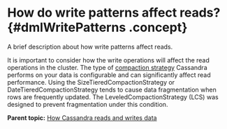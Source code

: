 # How do write patterns affect reads? {#dmlWritePatterns .concept}

A brief description about how write patterns affect reads.

It is important to consider how the write operations will affect the read operations in the cluster. The type of [compaction strategy](dmlHowDataMaintain.md) Cassandra performs on your data is configurable and can significantly affect read performance. Using the SizeTieredCompactionStrategy or DateTieredCompactionStrategy tends to cause data fragmentation when rows are frequently updated. The LeveledCompactionStrategy \(LCS\) was designed to prevent fragmentation under this condition.

**Parent topic:** [How Cassandra reads and writes data](../../cassandra/dml/dmlIntro.md)

